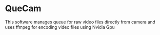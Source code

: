 # QueCam
This software manages queue for raw video files directly from camera and uses ffmpeg for encoding video files using Nvidia Gpu
